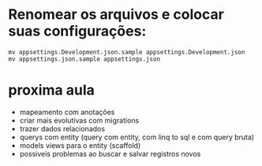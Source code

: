 # Renomear os arquivos e colocar suas configurações:
```shell
mv appsettings.Development.json.sample appsettings.Development.json
mv appsettings.json.sample appsettings.json
```

# proxima aula
- mapeamento com anotações
- criar mais evolutivas com migrations
- trazer dados relacionados
- querys com entity (query com entity, com linq to sql e com query bruta)
- models views para o entity (scaffold)
- possiveis problemas ao buscar e salvar registros novos
